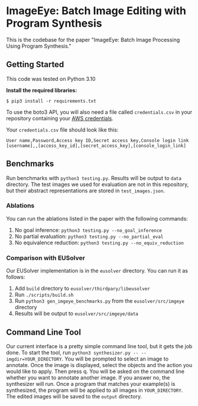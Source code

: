 # ImageEye: Batch Image Editing with Program Synthesis

This is the codebase for the paper "ImageEye: Batch Image Processing Using Program Synthesis."

## Getting Started

This code was tested on Python 3.10

<b>Install the required libraries:</b>

```
$ pip3 install -r requirements.txt
```

To use the boto3 API, you will also need a file called `credentials.csv` in your repository containing your [AWS credentials](https://docs.aws.amazon.com/cli/latest/userguide/cli-configure-files.html).

Your `credentials.csv` file should look like this:

```
User name,Password,Access key ID,Secret access key,Console login link
[username],,[access_key_id],[secret_access_key],[console_login_link]
```

## Benchmarks

Run benchmarks with `python3 testing.py`. Results will be output to `data` directory. The test images we used for evaluation are not in this repository, but their abstract representations are stored in `test_images.json`.

### Ablations

You can run the ablations listed in the paper with the following commands:

1. No goal inference: `python3 testing.py --no_goal_inference`
2. No partial evaluation: `python3 testing.py --no_partial_eval`
3. No equivalence reduction: `python3 testing.py --no_equiv_reduction`

### Comparison with EUSolver

Our EUSolver implementation is in the `eusolver` directory. You can run it as follows:

1. Add `build` directory to `eusolver/thirdpary/libeusolver`
2. Run `./scripts/build.sh`
3. Run `python3 gen_imgeye_benchmarks.py` from the `eusolver/src/imgeye` directory
4. Results will be output to `eusolver/src/imgeye/data`

## Command Line Tool

Our current interface is a pretty simple command line tool, but it gets the job done. To start the tool, run `python3 synthesizer.py -- --imgdir=YOUR_DIRECTORY`. You will be prompted to select an image to annotate. Once the image is displayed, select the objects and the action you would like to apply. Then press q. You will be asked on the command line whether you want to annotate another image. If you answer no, the synthesizer will run. Once a program that matches your example(s) is synthesized, the program will be applied to all images in `YOUR_DIRECTORY`. The edited images will be saved to the `output` directory.
